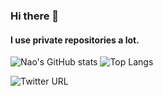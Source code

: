### Hi there 👋
#### I use private repositories a lot.
![Nao's GitHub stats](https://github-readme-stats.vercel.app/api?username=c-nao27&show_icons=true&count_private=true)
![Top Langs](https://github-readme-stats.vercel.app/api/top-langs/?username=c-nao27&layout=compact)

![Twitter URL](https://img.shields.io/twitter/url?label=cookie_nao27&style=social&url=https%3A%2F%2Ftwitter.com%2Fcookie_nao27)
<!--
**c-nao27/c-nao27** is a ✨ _special_ ✨ repository because its `README.md` (this file) appears on your GitHub profile.

Here are some ideas to get you started:

- 🔭 I’m currently working on ...
- 🌱 I’m currently learning ...
- 👯 I’m looking to collaborate on ...
- 🤔 I’m looking for help with ...
- 💬 Ask me about ...
- 📫 How to reach me: ...
- 😄 Pronouns: ...
- ⚡ Fun fact: ...
-->
